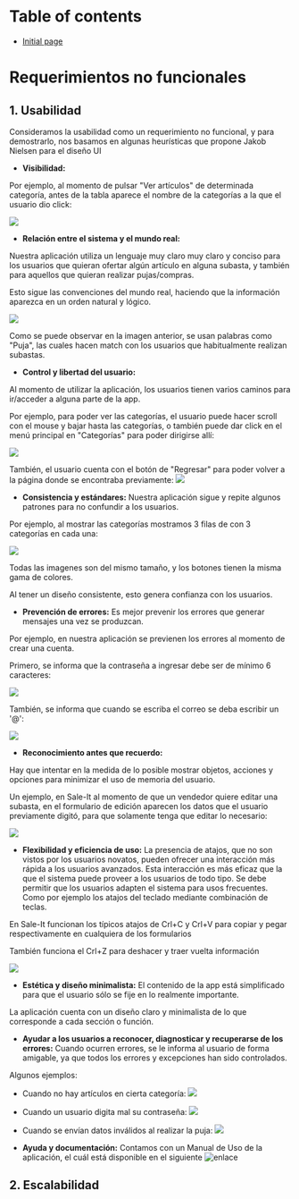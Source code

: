 # Table of contents

* [Initial page](README.md)


# Requerimientos no funcionales

## 1. Usabilidad

Consideramos la usabilidad como un requerimiento no funcional, y para demostrarlo, nos basamos en algunas heurísticas que propone Jakob Nielsen para el diseño UI

* **Visibilidad:** 

Por ejemplo, al momento de pulsar "Ver artículos" de determinada categoría, antes de la tabla aparece el nombre de la categorías a la que el usuario dio click:

![](img/usabilidad/visibilidad.PNG)

* **Relación entre el sistema y el mundo real:**  

Nuestra aplicación utiliza un lenguaje muy claro muy claro y conciso para los usuarios que quieran ofertar algún artículo en alguna subasta, y también para aquellos que quieran realizar pujas/compras. 

Esto sigue las convenciones del mundo real, haciendo que la información aparezca en un orden natural y lógico.

![](img/usabilidad/match.PNG)

Como se puede observar en la imagen anterior, se usan palabras como "Puja", las cuales hacen match con los usuarios que habitualmente realizan subastas.
 
* **Control y libertad del usuario:** 

Al momento de utilizar la aplicación, los usuarios tienen varios caminos para ir/acceder a alguna parte de la app.

Por ejemplo, para poder ver las categorías, el usuario puede hacer scroll con el mouse y bajar hasta las categorías, o también puede dar click en el menú principal en "Categorías" para poder dirigirse allí:

![](img/usabilidad/libertad.gif)


También, el usuario cuenta con el botón de "Regresar" para poder volver a la página donde se encontraba previamente:
![](img/usabilidad/regresar.png)



* **Consistencia y estándares:**
Nuestra aplicación sigue y repite algunos patrones para no confundir a los usuarios.

Por ejemplo, al mostrar las categorías mostramos 3 filas de con 3 categorías en cada una:

![](img/usabilidad/consistencia.PNG)

Todas las imagenes son del mismo tamaño, y los botones tienen la misma gama de colores.


Al tener un diseño consistente, esto genera confianza con los usuarios.


* **Prevención de errores:**
Es mejor prevenir los errores que generar mensajes una vez se produzcan.

Por ejemplo, en nuestra aplicación se previenen los errores al momento de crear una cuenta.

Primero, se informa que la contraseña a ingresar debe ser de mínimo 6 caracteres:

![](img/usabilidad/prevencion1.png)

También, se informa que cuando se escriba el correo se deba escribir un '@':

![](img/usabilidad/prevencion2.png)


* **Reconocimiento antes que recuerdo:**

Hay que intentar en la medida de lo posible mostrar objetos, acciones y opciones para minimizar el uso de memoria del usuario.

Un ejemplo, en Sale-It al momento de que un vendedor quiere editar una subasta, en el formulario de edición aparecen los datos que el usuario previamente digitó, para que solamente tenga que editar lo necesario:

![](img/usabilidad/memoria.PNG)


* **Flexibilidad y eficiencia de uso:**
La presencia de atajos, que no son vistos por los usuarios novatos, pueden ofrecer una interacción más rápida a los usuarios avanzados. Esta interacción es más eficaz que la que el sistema puede proveer a los usuarios de todo tipo. Se debe permitir que los usuarios adapten el sistema para usos frecuentes. Como por ejemplo los atajos del teclado mediante combinación de teclas.

En Sale-It funcionan los típicos atajos de Crl+C y Crl+V para copiar y pegar respectivamente en cualquiera de los formularios

También funciona el Crl+Z para deshacer y traer vuelta información

![](img/usabilidad/libertad.gif)

* **Estética y diseño minimalista:**
El contenido de la app está simplificado para que el usuario sólo se fije en lo realmente importante.

La aplicación cuenta con un diseño claro y minimalista de lo que corresponde a cada sección o función.

* **Ayudar a los usuarios a reconocer, diagnosticar y recuperarse de los errores:**
Cuando ocurren errores, se le informa al usuario de forma amigable, ya que todos los errores y excepciones han sido controlados.

Algunos ejemplos:

*   Cuando no hay artículos en cierta categoría:
![](img/usabilidad/error1.PNG)

*   Cuando un usuario digita mal su contraseña:
![](img/usabilidad/error2.PNG)

*   Cuando se envían datos inválidos al realizar la puja:
![](img/usabilidad/error3.PNG)

* **Ayuda y documentación:**
Contamos con un Manual de Uso de la aplicación, el cuál está disponible en el siguiente ![enlace](https://angied-ruiz.gitbook.io/saleit/)

## 2. Escalabilidad

